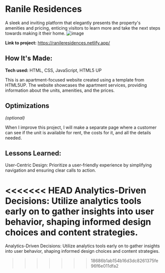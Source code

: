 # Ranile Residences
A sleek and inviting platform that elegantly presents the property's amenities and pricing, enticing visitors to learn more and take the next steps towards making it their home.
![image](https://github.com/jojiShiotsuki/ranileResidences/assets/149657863/b6ecb688-9add-4c78-8630-42ce57ef276b)

**Link to project:** https://ranileresidences.netlify.app/

## How It's Made:

**Tech used:** HTML, CSS, JavaScript, HTML5 UP

This is an apartment-focused website created using a template from HTML5UP. The website showcases the apartment services, providing information about the units, amenities, and the prices.

## Optimizations
*(optional)*

When I improve this project, I will make a separate page where a customer can see if the unit is available for rent, the costs for it, and all the details needed. 

## Lessons Learned:

User-Centric Design: Prioritize a user-friendly experience by simplifying navigation and ensuring clear calls to action.

<<<<<<< HEAD
Analytics-Driven Decisions: Utilize analytics tools early on to gather insights into user behavior, shaping informed design choices and content strategies.
=======
Analytics-Driven Decisions: Utilize analytics tools early on to gather insights into user behavior, shaping informed design choices and content strategies.
>>>>>>> 18686b1ab154b16d3dc8261375fe96f6e011dfa2
